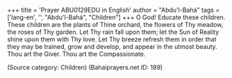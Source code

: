 +++
title = 'Prayer ABU0129EDU in English'
author = "Abdu'l-Bahá"
tags = ['lang-en', '', "Abdu'l-Bahá", "Children"]
+++
O God!  Educate these children.  These children are the plants of Thine orchard, the flowers of Thy meadow, the roses of Thy garden. Let Thy rain fall upon them; let the Sun of Reality shine upon them with Thy love.  Let Thy breeze refresh them in order that they may be trained, grow and develop, and appear in the utmost beauty.  Thou art the Giver.  Thou art the Compassionate.

(Source category: Children)
(Bahaiprayers.net ID: 189)
